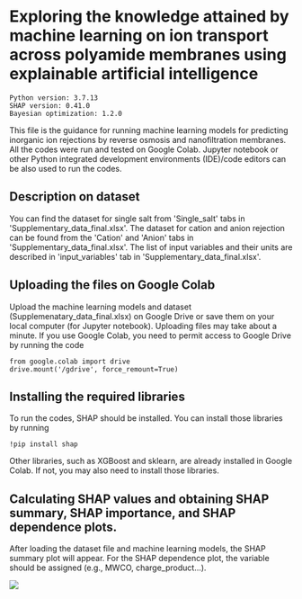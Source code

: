 # Exploring the knowledge attained by machine learning on ion transport across polyamide membranes using explainable artificial intelligence

```
Python version: 3.7.13 
SHAP version: 0.41.0
Bayesian optimization: 1.2.0
```

This file is the guidance for running machine learning models for predicting inorganic ion rejections by reverse osmosis and nanofiltration membranes. All the codes were run and tested on Google Colab. Jupyter notebook or other Python integrated development environments (IDE)/code editors can be also used to run the codes.

## Description on dataset
You can find the dataset for single salt from 'Single_salt' tabs in 'Supplementary_data_final.xlsx'. The dataset for cation and anion rejection can be found from the 'Cation' and 'Anion' tabs in 'Supplementary_data_final.xlsx'. The list of input variables and their units are described in 'input_variables' tab in 'Supplementary_data_final.xlsx'.

## Uploading the files on Google Colab
Upload the machine learning models and dataset (Supplemenatary_data_final.xlsx) on Google Drive or save them on your local computer (for Jupyter notebook). Uploading files may take about a minute. If you use Google Colab, you need to permit access to Google Drive by running the code

```
from google.colab import drive
drive.mount('/gdrive', force_remount=True)
```

## Installing the required libraries
To run the codes, SHAP should be installed. You can install those libraries by running 

```
!pip install shap
```

Other libraries, such as XGBoost and sklearn, are already installed in Google Colab. If not, you may also need to install those libraries.

## Calculating SHAP values and obtaining SHAP summary, SHAP importance, and SHAP dependence plots.
After loading the dataset file and machine learning models, the SHAP summary plot will appear. For the SHAP dependence plot, the variable should be assigned (e.g., MWCO, charge_product...).


<img src="https://t.bkit.co/w_63e57b889b00c.gif" />
